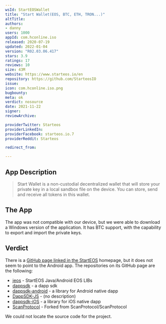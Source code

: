 ```yaml
---
wsId: StartEOSWallet
title: "Start Wallet(EOS, BTC, ETH, TRON...)"
altTitle: 
authors:
- danny
users: 1000
appId: com.hconline.iso
released: 2020-07-19
updated: 2022-01-04
version: "R02.03.06.417"
stars: 3.9
ratings: 17
reviews: 10
size: 43M
website: https://www.starteos.io/en
repository: https://github.com/StarteosIO
issue: 
icon: com.hconline.iso.png
bugbounty: 
meta: ok
verdict: nosource
date: 2021-11-22
signer: 
reviewArchive:

providerTwitter: Starteos
providerLinkedIn: 
providerFacebook: starteos.io.7
providerReddit: Starteos

redirect_from:

---
```


## App Description

> Start Wallet is a non-custodial decentralized wallet that will store your private key in a local sandbox file on the device. You can store, send and receive all tokens in this wallet.

## The App

The app was not compatible with our device, but we were able to download a Windows version of the application. It has BTC support, with the capability to export and import the private keys.

## Verdict

There is a [GitHub page linked in the StartEOS](https://github.com/StarteosIO) homepage, but it does not seem to point to the Android app. The repositories on its GitHub page are the following:

- [jeos](https://github.com/StarteosIO/jeos) - StartEOS Java/Android EOS LIBs
- [dappsdk](https://github.com/StarteosIO/dappsdk) - a dapp sdk
- [dappsdk-android](https://github.com/StarteosIO/dappsdk-android) - a library for Android native dapp
- [DappSDK-JS](https://github.com/StarteosIO/DappSDK-JS) - (no description)
- [dappsdk-iOS](https://github.com/StarteosIO/dappsdk-iOS) - a library for iOS native dapp
- [ScanProtocol](https://github.com/StarteosIO/ScanProtocol) - Forked from ScanProtocol/ScanProtocol

We could not locate the source code for the project.



